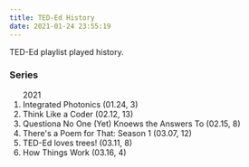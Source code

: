 ```yaml
---
title: TED-Ed History
date: 2021-01-24 23:55:19
---
```


TED-Ed playlist played history.

<h3>Series</h3>
<ol>
    <sd-time>2021</sd-time>
    <li>Integrated Photonics <sd>(01.24, 3)</sd></li>
    <li>Think Like a Coder <sd>(02.12, 13)</sd></li>
    <li>Questiona No One (Yet) Knoews the Answers To <sd>(02.15, 8)</sd></li>
    <li>There's a Poem for That: Season 1 <sd>(03.07, 12)</sd></li>
    <li>TED-Ed loves trees! <sd>(03.11, 8)</sd></li>
    <li>How Things Work <sd>(03.16, 4)</sd></li>
</ol>


